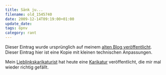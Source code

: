 ```yaml
---
title: Sänk ju...
filename: old_1545740
date: 2009-12-14T09:19:00+01:00
update_date:
tags: öpnv
category: rant
---
```

Dieser Eintrag wurde ursprünglich auf meinem [alten Blog veröffentlicht](https://stu.blogger.de/stories/1545740/). Dieser Eintrag hier ist eine Kopie mit kleinen technischen Anpassungen.

Mein [Lieblinkskarikaturist](http://www.sakurai-cartoons.de/) hat heute eine [Karikatur](http://www.sakurai-cartoons.de/images/g_saenkju.gif) veröffentlicht, die mir mal wieder richtig gefällt.
